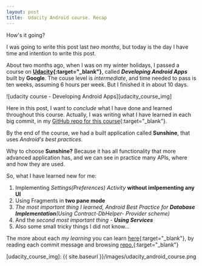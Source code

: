 ```yaml
---
layout:	post
title:	Udacity Android course. Recap
---
```


How's it going?

I was going to write this post last _two months_, but today is the day I have time and intention to write this post.

About two months ago, when I was on my winter holidays, I passed a course on **[Udacity][udacity]{:target="_blank"}**, called _**Developing Android Apps**_ built by **Google**. The couse level is _intermediate_, and time needed to pass is ten weeks, assuming 6 hours per week. But I finished it in about 10 days.

![udacity course - Developing Android Apps][udacity_course_img]

Here in this post, I want to _conclude_ what I have done and learned throughout this course. Actually, I was writing what I have learned in each big commit, in my [GitHub repo for this course][githubrepo]{:target="_blank"}.

By the end of the course, we had a built application called **Sunshine**, that uses _Android's best practices_.

Why to choose **Sunshine?** Because it has all functionality that more advanced application has, and we can see in practice many APIs, where and how they are used.

So, what I have learned new for me:

1. Implementing _Settings(Preferences) Activity_ **without imlpementing any UI**
2. Using Fragments in **two pane mode**
3. _The most important thing I learned, Android Best Practice for **Database Implementation**(Using Contract-DbHelper- Provider scheme)_
4. And the _second most important thing - **Using Services**_
5. Also some small tricky things I did not know...

The more about each _my learning_ you can learn [here][gitcommits]{:target="_blank"}, by reading each commit message and browsing [repo.][githubrepo]{:target="_blank"}

[udacity]: https://udacity.com
[githubrepo]: https://github.com/aibolik/Sunshine
[gitcommits]: https://github.com/aibolik/Sunshine/commits/master
[udacity_course_img]: {{ site.baseurl }}/images/udacity_android_course.png

